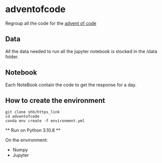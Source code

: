 # adventofcode

Regroup all the code for the [advent of code](https://adventofcode.com/)

## Data

All the data needed to run all the jupyter notebook is stocked in the /data folder.

## Notebook

Each NoteBook contain the code to get the response for a day.

## How to create the environment

```
git clone shh/https_link
cd adventofcode
conda env create -f environment.yml
```

** Run on Python 3.10.8 **

On the environment:
- Numpy
- Jupyter
